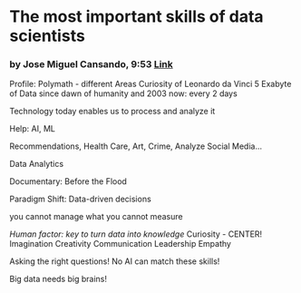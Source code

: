 # The most important skills of data scientists
### by Jose Miguel Cansando, 9:53 [Link](https://www.youtube.com/watch?v=qrhRfPY4F4w "The most important skills of data scientists")

Profile:
Polymath - different Areas
Curiosity of Leonardo da Vinci
5 Exabyte of Data since dawn of humanity and 2003
now: every 2 days

Technology today enables us to process and analyze it

Help:
AI, ML

Recommendations, Health Care, Art, Crime, Analyze Social Media...

Data Analytics

Documentary: Before the Flood

Paradigm Shift:
Data-driven decisions

you cannot manage what you cannot measure

*Human factor: key to turn data into knowledge*
Curiosity - CENTER!
Imagination
Creativity
Communication
Leadership
Empathy

Asking the right questions!
No AI can match these skills!

Big data needs big brains!

